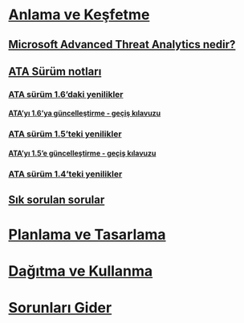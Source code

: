 # [Anlama ve Keşfetme](what-is-ata.md)
## [Microsoft Advanced Threat Analytics nedir?](what-is-ata.md)
## [ATA Sürüm notları](ata-release-notes.md)
### [ATA sürüm 1.6’daki yenilikler](whats-new-version-1.6.md)
#### [ATA’yı 1.6’ya güncelleştirme - geçiş kılavuzu](ata-update-1.6-migration-guide.md)
### [ATA sürüm 1.5’teki yenilikler](whats-new-version-1.5.md)
#### [ATA’yı 1.5’e güncelleştirme - geçiş kılavuzu](ata-update-1.5-migration-guide.md)
### [ATA sürüm 1.4’teki yenilikler](whats-new-version-1.4.md)
## [Sık sorulan sorular](ata-technical-faq.md)
# [Planlama ve Tasarlama](/advanced-threat-analytics/plan-design/ata-capacity-planning)
# [Dağıtma ve Kullanma](/advanced-threat-analytics/deploy-use/install-ata)
# [Sorunları Gider](/advanced-threat-analytics/troubleshoot/troubleshooting-ata-using-logs)


<!--HONumber=Jun16_HO4-->



